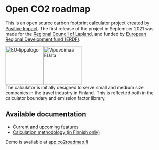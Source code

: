 # Open CO2 roadmap

This is an open source carbon footprint calculator project created by [Positive Impact](https://www.positiveimpact.fi). The first release of the project in September 2021 was made for the [Regional Council of Lapland](https://www.lapinliitto.fi/en/), and funded by [European Regional Development fund (ERDF)](http://www.rakennerahastot.fi/web/en). 
<div style="display:flex">
  <img src="https://www.rakennerahastot.fi/documents/10179/54846/EU_EAKR_FI_vertical_20mm_rgb.png" height= "120px" alt="EU-lippulogo">
  <img src="https://www.rakennerahastot.fi/documents/10179/55439/VipuvoimaaEU_2014_2020_rgb.png" height= "120px" alt="Vipuvoimaa EU:lta">
</div>
The calculator is initially designed to serve small and medium size companies in the travel industry in Finland. This is reflected both in the calculator boundary and emission factor library. 

## Available documentation
* [Current and upcoming features](docs/features.md)
* [Calculation methodology (in Finnish only)](https://docs.google.com/document/d/1CvHBqop9aaz7wTSQzzQz7qYP0S1VqrNNqfVHhqnYONQ/edit?usp=sharing)

Demo is available at [app.co2roadmap.fi](https://app.co2roadmap.fi)

